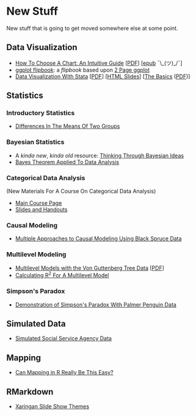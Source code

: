 # New Stuff

New stuff that is going to get moved somewhere else at some point.

## Data Visualization

* [How To Choose A Chart: An Intuitive Guide](https://agrogan1.github.io/newstuff/how-to-choose-a-chart-intuitive/how-to-choose-a-chart-intuitive.html) [[PDF](https://agrogan1.github.io/newstuff/how-to-choose-a-chart-intuitive/how-to-choose-a-chart-intuitive.pdf)] [[epub](https://agrogan1.github.io/newstuff/how-to-choose-a-chart-intuitive/how-to-choose-a-chart-intuitive.epub) ¯\\\_(ツ)_/¯]
* [ggplot flipbook](https://agrogan1.github.io/newstuff/ggplot-flipbook/ggplot-flipbook.html#1): a *flipbook* based upon [2 Page ggplot](https://agrogan1.github.io/R/two-page-ggplot2/two-page-ggplot2.pdf)
* [Data Visualization With Stata](https://agrogan1.github.io/newstuff/data-visualization-with-Stata/data-visualization-with-Stata.html) [[PDF](https://agrogan1.github.io/newstuff/data-visualization-with-Stata/data-visualization-with-Stata.pdf)] [[HTML Slides](https://agrogan1.github.io/newstuff/data-visualization-with-Stata/data-visualization-with-Stata.html)] [[The Basics](./data-visualization-with-Stata-the-basics/data-visualization-with-Stata-the-basics.html) ([PDF](./data-visualization-with-Stata-the-basics/data-visualization-with-Stata-the-basics.pdf))]

## Statistics

### Introductory Statistics

* [Differences In The Means Of Two Groups](https://agrogan1.github.io/newstuff/differences-in-2-means/differences-in-2-means.html)

### Bayesian Statistics

* A *kinda new*, *kinda old* resource: [Thinking Through Bayesian Ideas](https://agrogan.shinyapps.io/Thinking-Through-Bayes/)
* [Bayes Theorem Applied To Data Analysis](https://agrogan1.github.io/newstuff/Bayes-theorem/Bayes-theorem.html)

### Categorical Data Analysis 

(New Materials For A Course On Categorical Data Analysis)

* [Main Course Page](https://agrogan1.github.io/newstuff/categorical/)
* [Slides and Handouts](https://agrogan1.github.io/newstuff/categorical/README.html)

### Causal Modeling

* [Multiple Approaches to Causal Modeling Using Black Spruce Data](https://agrogan1.github.io/newstuff/spruce/spruce-slidy.html)

### Multilevel Modeling

* [Multilevel Models with the Von Guttenberg Tree Data](https://agrogan1.github.io/newstuff/mlm-gutten/mlm-gutten.html) [[PDF](https://agrogan1.github.io/newstuff/mlm-gutten/mlm-gutten.pdf)]
* [Calculating R<sup>2</sup> For A Multilevel Model](https://agrogan1.github.io/newstuff/mlm-R2-gutten/mlm-R2-gutten.html)

### Simpson's Paradox

* [Demonstration of Simpson's Paradox With Palmer Penguin Data](https://agrogan1.github.io/newstuff/simpsons-paradox-palmer-penguins/simpsons-paradox-palmer-penguins.html)

## Simulated Data

* [Simulated Social Service Agency Data](./social-service-agency)

## Mapping

* [Can Mapping in R Really Be This Easy?](https://agrogan1.github.io/newstuff/can-mapping-in-R-be-this-easy/can-mapping-in-R-be-this-easy.html)

## RMarkdown

* [Xaringan Slide Show Themes](./xaringan-themes)







